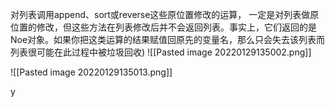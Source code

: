 对列表调用append、sort或reverse这些原位置修改的运算， 一定是对列表做原位置的修改，但这些方法在列表修改后并不会返回列表。事实上，它们返回的是Noe对象。如果你把这类运算的结果赋值回原先的变量名，那么只会失去该列表而列表很可能在此过程中被垃圾回收)
![[Pasted image 20220129135002.png]]

![[Pasted image 20220129135013.png]]

y